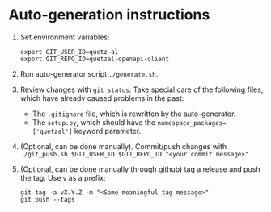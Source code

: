 Auto-generation instructions
============================

1. Set environment variables:
    ```
    export GIT_USER_ID=quetz-al
    export GIT_REPO_ID=quetzal-openapi-client
    ```
2. Run auto-generator script `./generate.sh`.
3. Review changes with `git status`.  Take special care of the following files,
   which have already caused problems in the past:

   * The `.gitignore` file, which is rewritten by the auto-generator.
   * The `setup.py`, which should have the `namespace_packages=['quetzal']`
     keyword parameter.
4. (Optional, can be done manually). Commit/push changes with 
   `./git_push.sh $GIT_USER_ID $GIT_REPO_ID "<your commit message>"`
5. (Optional, can be done manually through github) tag a release and push the 
   tag. Use `v` as a prefix:
    ```
    git tag -a vX.Y.Z -m "<Some meaningful tag message>"
    git push --tags
    ```
